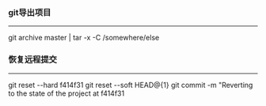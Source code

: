 ### git导出项目 ###
---
git archive master | tar -x -C /somewhere/else

### 恢复远程提交
---
git reset --hard f414f31
git reset --soft HEAD@{1}
git commit -m "Reverting to the state of the project at f414f31
